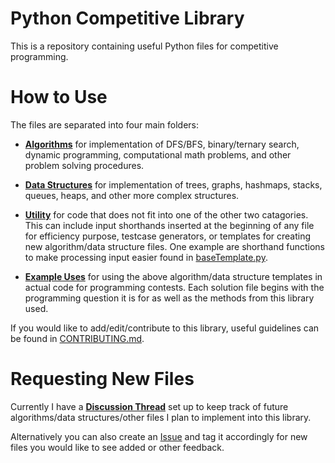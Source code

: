 # Python Competitive Library
This is a repository containing useful Python files for competitive programming. 

# How to Use
The files are separated into four main folders:

- [**Algorithms**](./algorithms) for implementation of DFS/BFS, binary/ternary search, dynamic programming, computational math problems, and other problem solving procedures.

- [**Data Structures**](https://github.com/alxwen711/pythonCompetitiveLibrary/tree/main/data%20structures) for implementation of trees, graphs, hashmaps, stacks, queues, heaps, and other more complex structures.

- [**Utility**](./utility) for code that does not fit into one of the other two catagories. This can include input shorthands inserted at the beginning of any file for efficiency purpose, testcase generators, or templates for creating new algorithm/data structure files. One example are shorthand functions to make processing input easier found in [baseTemplate.py](./templates/baseTemplate.py).

- [**Example Uses**](./exampleuses) for using the above algorithm/data structure templates in actual code for programming contests. Each solution file begins with the programming question it is for as well as the methods from this library used.

If you would like to add/edit/contribute to this library, useful guidelines can be found in [CONTRIBUTING.md](https://github.com/alxwen711/pythonCompetitiveLibrary/blob/main/CONTRIBUTING.md).

# Requesting New Files

Currently I have a [**Discussion Thread**](https://github.com/alxwen711/pythonCompetitiveLibrary/discussions/2) set up to keep track of future algorithms/data structures/other files I plan to implement into this library.

Alternatively you can also create an [Issue](https://github.com/alxwen711/pythonCompetitiveLibrary/issues) and tag it accordingly for new files you would like to see added or other feedback.

